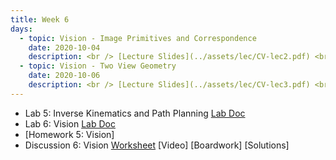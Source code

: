 ```yaml
---
title: Week 6
days:
  - topic: Vision - Image Primitives and Correspondence
    date: 2020-10-04
    description: <br /> [Lecture Slides](../assets/lec/CV-lec2.pdf) <br /> Reading <a href = "https://link.springer.com/book/10.1007/978-0-387-21779-6">Textbook</a> Chapters 3, 4
  - topic: Vision - Two View Geometry
    date: 2020-10-06
    description: <br /> [Lecture Slides](../assets/lec/CV-lec3.pdf) <br /> Reading <a href = "https://link.springer.com/book/10.1007/978-0-387-21779-6">Textbook</a> 
---
```


- Lab 5: Inverse Kinematics and Path Planning [Lab Doc](../assets/labs/lab5.pdf)
- Lab 6: Vision [Lab Doc](../assets/labs/lab6.pdf)
- [Homework 5: Vision]
- Discussion 6: Vision [Worksheet](../assets/discussions/D6__Computer_Vision.pdf) [Video] [Boardwork] [Solutions]


